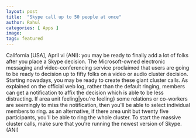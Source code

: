 ```yaml
---
layout: post
title:  "Skype call up to 50 people at once"
author: Rahul
categories: [ Apps ]
image: 
tags: featured
---
```


California [USA], April vi (ANI): you may be ready to finally add a lot of folks after you place a Skype decision. The Microsoft-owned electronic messaging and video-conferencing service proclaimed that users are going to be ready to decision up to fifty folks on a video or audio cluster decision.
Starting nowadays, you may be ready to create these giant cluster calls. As explained on the official web log, rather than the default ringing, members can get a notification to affix the decision which is able to be less distracting.
If area unit feeling|you're feeling} some relations or co-workers are seemingly to miss the notification, then you'll be able to select individual members to ring. as an alternative, if there area unit but twenty five participants, you'll be able to ring the whole cluster.
To start the massive cluster calls, make sure that you're running the newest version of Skype. (ANI)
